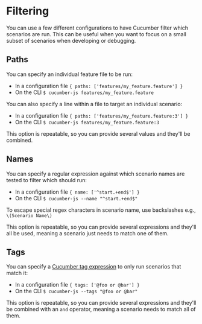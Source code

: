 # Filtering

You can use a few different configurations to have Cucumber filter which scenarios are run. This can be useful when you want to focus on a small subset of scenarios when developing or debugging.

## Paths

You can specify an individual feature file to be run:

- In a configuration file `{ paths: ['features/my_feature.feature'] }`
- On the CLI `$ cucumber-js features/my_feature.feature`

You can also specify a line within a file to target an individual scenario:

- In a configuration file `{ paths: ['features/my_feature.feature:3'] }`
- On the CLI `$ cucumber-js features/my_feature.feature:3`

This option is repeatable, so you can provide several values and they'll be combined.

## Names

You can specify a regular expression against which scenario names are tested to filter which should run:

- In a configuration file `{ name: ['^start.+end$'] }`
- On the CLI `$ cucumber-js --name "^start.+end$"`

To escape special regex characters in scenario name, use backslashes e.g., `\(Scenario Name\)`

This option is repeatable, so you can provide several expressions and they'll all be used, meaning a scenario just needs to match one of them.

## Tags

You can specify a [Cucumber tag expression](https://docs.cucumber.io/cucumber/api/#tag-expressions) to only run scenarios that match it:

- In a configuration file `{ tags: ['@foo or @bar'] }`
- On the CLI `$ cucumber-js --tags "@foo or @bar"`

This option is repeatable, so you can provide several expressions and they'll be combined with an `and` operator, meaning a scenario needs to match all of them.
